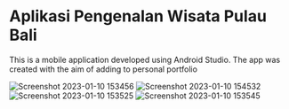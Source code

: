 # Aplikasi Pengenalan Wisata Pulau Bali

This is a mobile application developed using Android Studio. The app was created with the aim of adding to personal portfolio


![Screenshot 2023-01-10 153456](https://user-images.githubusercontent.com/55398222/211489875-2f587d63-704a-4c24-a6d5-799e95c359c0.png)
![Screenshot 2023-01-10 154532](https://user-images.githubusercontent.com/55398222/211491568-251bacee-d583-430d-88db-c9205d826a57.png)
![Screenshot 2023-01-10 153525](https://user-images.githubusercontent.com/55398222/211489869-2415147d-07fd-4f3c-8b34-8d0a86698497.png)
![Screenshot 2023-01-10 153545](https://user-images.githubusercontent.com/55398222/211489851-0ddafbef-8860-4d96-9ff5-0dad843bd20a.png)



